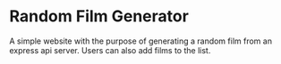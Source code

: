 # Random Film Generator

A simple website with the purpose of generating a random film from an express api server. Users can also add films to the list. 
